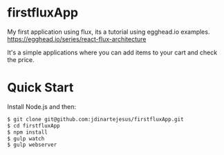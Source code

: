 # firstfluxApp

My first application using flux, its a tutorial using egghead.io examples. <br />
https://egghead.io/series/react-flux-architecture

It's a simple applications where you can add items to your cart and check the price.

# Quick Start

Install Node.js and then:

```sh
$ git clone git@github.com:jdinartejesus/firstfluxApp.git
$ cd firstfluxApp
$ npm install
$ gulp watch
$ gulp webserver
```
